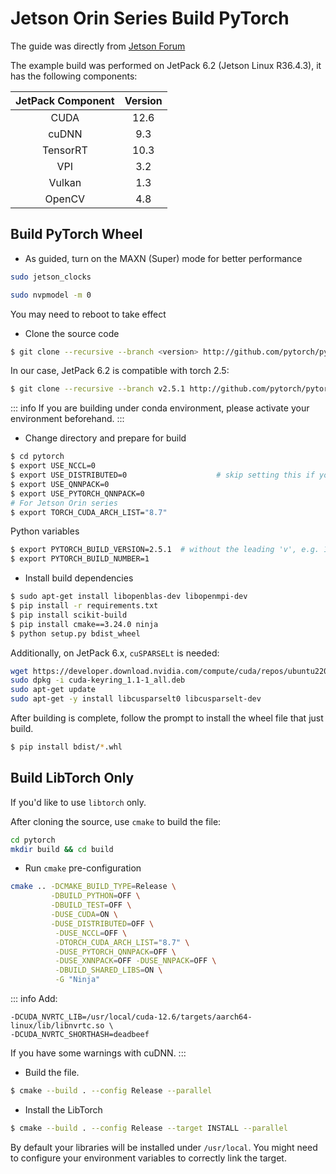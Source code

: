 # Jetson Orin Series Build PyTorch

The guide was directly from [Jetson Forum](https://forums.developer.nvidia.com/t/pytorch-for-jetson/72048)

The example build was performed on JetPack 6.2 (Jetson Linux R36.4.3), it has the following components:


|JetPack Component|Version|
|:----:|:----:|
|CUDA|12.6|
|cuDNN|9.3|
|TensorRT|10.3|
|VPI|3.2|
|Vulkan|1.3|
|OpenCV|4.8|

## Build PyTorch Wheel

+ As guided, turn on the MAXN (Super) mode for better performance

``` sh
sudo jetson_clocks

sudo nvpmodel -m 0
```

You may need to reboot to take effect


+ Clone the source code

``` sh
$ git clone --recursive --branch <version> http://github.com/pytorch/pytorch
```

In our case, JetPack 6.2 is compatible with torch 2.5:

``` sh
$ git clone --recursive --branch v2.5.1 http://github.com/pytorch/pytorch
```

::: info
If you are building under conda environment, please activate your environment beforehand.
:::

+ Change directory and prepare for build

``` sh
$ cd pytorch
$ export USE_NCCL=0
$ export USE_DISTRIBUTED=0                    # skip setting this if you want to enable OpenMPI backend
$ export USE_QNNPACK=0
$ export USE_PYTORCH_QNNPACK=0
# For Jetson Orin series
$ export TORCH_CUDA_ARCH_LIST="8.7"   
```

Python variables

``` sh
$ export PYTORCH_BUILD_VERSION=2.5.1  # without the leading 'v', e.g. 1.3.0 for PyTorch v1.3.0
$ export PYTORCH_BUILD_NUMBER=1
```

+ Install build dependencies

``` sh
$ sudo apt-get install libopenblas-dev libopenmpi-dev
$ pip install -r requirements.txt
$ pip install scikit-build
$ pip install cmake==3.24.0 ninja
$ python setup.py bdist_wheel
```

Additionally, on JetPack 6.x, `cuSPARSELt` is needed:

``` sh
wget https://developer.download.nvidia.com/compute/cuda/repos/ubuntu2204/arm64/cuda-keyring_1.1-1_all.deb
sudo dpkg -i cuda-keyring_1.1-1_all.deb
sudo apt-get update
sudo apt-get -y install libcusparselt0 libcusparselt-dev
```

After building is complete, follow the prompt to install the wheel file that just build.

``` sh
$ pip install bdist/*.whl
```

## Build LibTorch Only

If you'd like to use `libtorch` only.

After cloning the source, use `cmake` to build the file:


``` sh
cd pytorch
mkdir build && cd build
```

+ Run `cmake` pre-configuration

``` sh
cmake .. -DCMAKE_BUILD_TYPE=Release \
         -DBUILD_PYTHON=OFF \
         -DBUILD_TEST=OFF \
         -DUSE_CUDA=ON \
         -DUSE_DISTRIBUTED=OFF \
          -DUSE_NCCL=OFF \
          -DTORCH_CUDA_ARCH_LIST="8.7" \
          -DUSE_PYTORCH_QNNPACK=OFF \
          -DUSE_XNNPACK=OFF -DUSE_NNPACK=OFF \
          -DBUILD_SHARED_LIBS=ON \
          -G "Ninja"
```

::: info
Add:
```
-DCUDA_NVRTC_LIB=/usr/local/cuda-12.6/targets/aarch64-linux/lib/libnvrtc.so \
-DCUDA_NVRTC_SHORTHASH=deadbeef
```
If you have some warnings with cuDNN.
:::

+ Build the file.

``` sh
$ cmake --build . --config Release --parallel
```

+ Install the LibTorch

``` sh
$ cmake --build . --config Release --target INSTALL --parallel
```

By default your libraries will be installed under `/usr/local`. You might need to configure your environment variables to correctly link the target.



